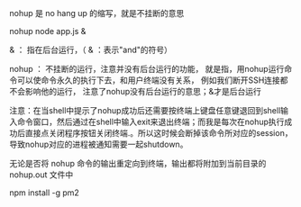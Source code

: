 
nohup 是 no hang up 的缩写，就是不挂断的意思

nohup node app.js &

& ： 指在后台运行，（ & ：表示"and"的符号）

nohup ： 不挂断的运行，注意并没有后台运行的功能，
就是指，用nohup运行命令可以使命令永久的执行下去，和用户终端没有关系，
例如我们断开SSH连接都不会影响他的运行，
注意了nohup没有后台运行的意思；&才是后台运行



注意：在当shell中提示了nohup成功后还需要按终端上键盘任意键退回到shell输入命令窗口，然后通过在shell中输入exit来退出终端；而我是每次在nohup执行成功后直接点关闭程序按钮关闭终端.。所以这时候会断掉该命令所对应的session，导致nohup对应的进程被通知需要一起shutdown。


无论是否将 nohup 命令的输出重定向到终端，输出都将附加到当前目录的 nohup.out 文件中

npm install -g pm2